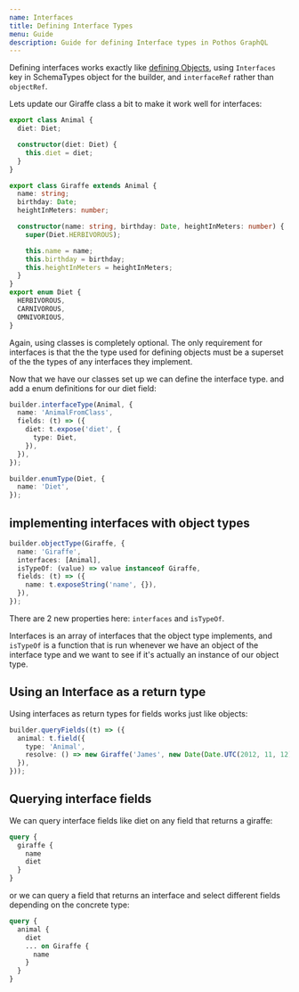 ```yaml
---
name: Interfaces
title: Defining Interface Types
menu: Guide
description: Guide for defining Interface types in Pothos GraphQL
---
```


Defining interfaces works exactly like [defining Objects](./objects), using `Interfaces` key in
SchemaTypes object for the builder, and `interfaceRef` rather than `objectRef`.

Lets update our Giraffe class a bit to make it work well for interfaces:

```typescript
export class Animal {
  diet: Diet;

  constructor(diet: Diet) {
    this.diet = diet;
  }
}

export class Giraffe extends Animal {
  name: string;
  birthday: Date;
  heightInMeters: number;

  constructor(name: string, birthday: Date, heightInMeters: number) {
    super(Diet.HERBIVOROUS);

    this.name = name;
    this.birthday = birthday;
    this.heightInMeters = heightInMeters;
  }
}
export enum Diet {
  HERBIVOROUS,
  CARNIVOROUS,
  OMNIVORIOUS,
}
```

Again, using classes is completely optional. The only requirement for interfaces is that the the
type used for defining objects must be a superset of the the types of any interfaces they implement.

Now that we have our classes set up we can define the interface type. and add a enum definitions for
our diet field:

```typescript
builder.interfaceType(Animal, {
  name: 'AnimalFromClass',
  fields: (t) => ({
    diet: t.expose('diet', {
      type: Diet,
    }),
  }),
});

builder.enumType(Diet, {
  name: 'Diet',
});
```

## implementing interfaces with object types

```typescript
builder.objectType(Giraffe, {
  name: 'Giraffe',
  interfaces: [Animal],
  isTypeOf: (value) => value instanceof Giraffe,
  fields: (t) => ({
    name: t.exposeString('name', {}),
  }),
});
```

There are 2 new properties here: `interfaces` and `isTypeOf`.

Interfaces is an array of interfaces that the object type implements, and `isTypeOf` is a function
that is run whenever we have an object of the interface type and we want to see if it's actually an
instance of our object type.

## Using an Interface as a return type

Using interfaces as return types for fields works just like objects:

```typescript
builder.queryFields((t) => ({
  animal: t.field({
    type: 'Animal',
    resolve: () => new Giraffe('James', new Date(Date.UTC(2012, 11, 12)), 5.2),
  }),
}));
```

## Querying interface fields

We can query interface fields like diet on any field that returns a giraffe:

```graphql
query {
  giraffe {
    name
    diet
  }
}
```

or we can query a field that returns an interface and select different fields depending on the
concrete type:

```graphql
query {
  animal {
    diet
    ... on Giraffe {
      name
    }
  }
}
```
